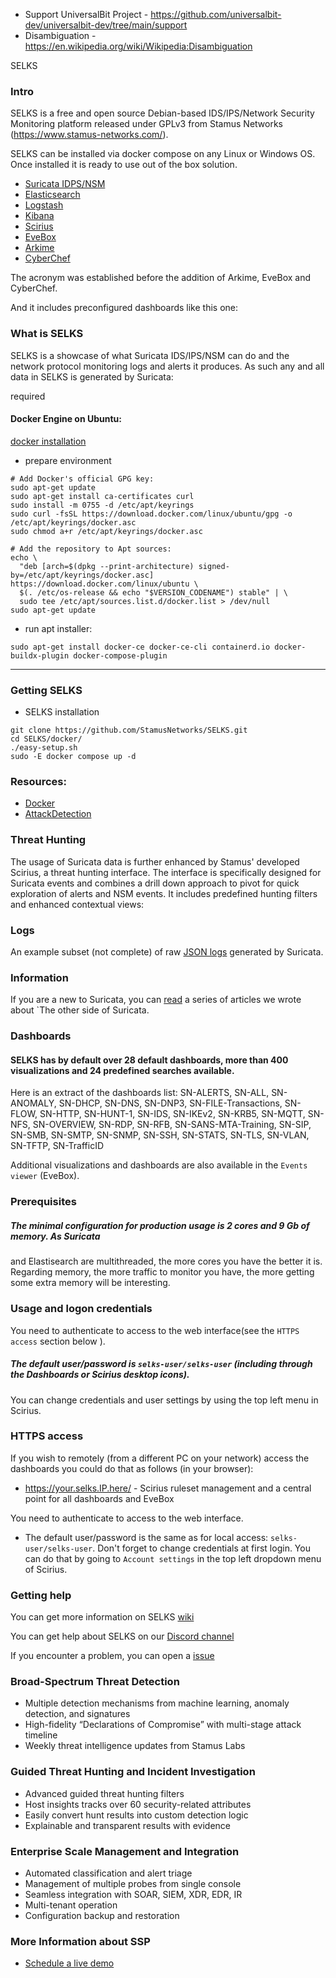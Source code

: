 - Support UniversalBit Project - https://github.com/universalbit-dev/universalbit-dev/tree/main/support
- Disambiguation - https://en.wikipedia.org/wiki/Wikipedia:Disambiguation

SELKS

### Intro
SELKS is a free and open source Debian-based IDS/IPS/Network Security Monitoring platform 
released under GPLv3 from Stamus Networks (https://www.stamus-networks.com/). 

SELKS can be installed via docker compose on any Linux or Windows OS. Once installed it is 
ready to use out of the box solution.

* [Suricata IDPS/NSM](https://suricata.io/)
* [Elasticsearch](https://www.elastic.co/products/elasticsearch)
* [Logstash](https://www.elastic.co/products/logstash)
* [Kibana](https://www.elastic.co/products/kibana)
* [Scirius](https://github.com/StamusNetworks/scirius)
* [EveBox](https://evebox.org/)
* [Arkime](https://arkime.com/)
* [CyberChef](https://github.com/gchq/CyberChef)

The acronym was established before the addition of Arkime, EveBox and CyberChef.  

And it includes preconfigured dashboards like this one:


### What is SELKS

SELKS is a showcase of what Suricata IDS/IPS/NSM can do and the network protocol monitoring logs and alerts it produces. As such any and all data in SELKS is generated by Suricata: 

required
#### Docker Engine on Ubuntu:
[docker installation](https://docs.docker.com/engine/install/ubuntu/)

* prepare environment
```
# Add Docker's official GPG key:
sudo apt-get update
sudo apt-get install ca-certificates curl
sudo install -m 0755 -d /etc/apt/keyrings
sudo curl -fsSL https://download.docker.com/linux/ubuntu/gpg -o /etc/apt/keyrings/docker.asc
sudo chmod a+r /etc/apt/keyrings/docker.asc

# Add the repository to Apt sources:
echo \
  "deb [arch=$(dpkg --print-architecture) signed-by=/etc/apt/keyrings/docker.asc] https://download.docker.com/linux/ubuntu \
  $(. /etc/os-release && echo "$VERSION_CODENAME") stable" | \
  sudo tee /etc/apt/sources.list.d/docker.list > /dev/null
sudo apt-get update
```
* run apt installer:
```
sudo apt-get install docker-ce docker-ce-cli containerd.io docker-buildx-plugin docker-compose-plugin
```

---

### Getting SELKS
* SELKS installation
```
git clone https://github.com/StamusNetworks/SELKS.git
cd SELKS/docker/
./easy-setup.sh
sudo -E docker compose up -d
```
### Resources:
* [Docker](https://github.com/StamusNetworks/SELKS/wiki/Docker)
* [AttackDetection](https://github.com/ptresearch/AttackDetection)


### Threat Hunting
The usage of Suricata data is further enhanced by Stamus' developed Scirius, a threat hunting interface. The interface is specifically designed for Suricata events and combines a drill down approach to pivot for quick exploration of alerts and NSM events. It includes predefined hunting filters and enhanced contextual views:


### Logs
An example subset (not complete) of raw [JSON logs](https://github.com/StamusNetworks/SELKS/tree/master/doc/example-logs) generated by Suricata. 

### Information
If you are a new to Suricata, you can [read](https://www.stamus-networks.com/blog/the-other-side-of-suricata) a series of articles we wrote about `The other side of Suricata.

### Dashboards
#### SELKS has by default over 28 default dashboards, more than 400 visualizations and 24 predefined searches available.

Here is an extract of the dashboards list: SN-ALERTS, SN-ALL, SN-ANOMALY, SN-DHCP, SN-DNS, SN-DNP3, SN-FILE-Transactions, SN-FLOW, SN-HTTP, SN-HUNT-1, SN-IDS, SN-IKEv2, SN-KRB5, SN-MQTT, SN-NFS, SN-OVERVIEW, SN-RDP, SN-RFB, SN-SANS-MTA-Training, SN-SIP, SN-SMB, SN-SMTP, SN-SNMP, SN-SSH, SN-STATS, SN-TLS, SN-VLAN, SN-TFTP, SN-TrafficID

Additional visualizations and dashboards are also available in the ``Events viewer`` (EveBox).


### Prerequisites
##### The minimal configuration for production usage is 2 cores and 9 Gb of memory. As Suricata
and Elastisearch are multithreaded, the more cores you have the better it is.
Regarding memory, the more traffic to monitor you have, the more getting some extra memory will be interesting.

### Usage and logon credentials
You need to authenticate to access to the web interface(see the ``HTTPS access`` section below ). 
##### The default user/password is ``selks-user/selks-user`` (including through the Dashboards or Scirius desktop icons).
You can change credentials and user settings by using the top left menu in Scirius.  


### HTTPS access
If you wish to remotely (from a different PC on your network) access the 
dashboards you could do that as follows (in your browser):

* https://your.selks.IP.here/ - Scirius ruleset management and a central point for all dashboards and EveBox

You need to authenticate to access to the web interface. 
* The default user/password is the same as for local access: ``selks-user/selks-user``.
Don't forget to change credentials at first login. You can do that by going to ``Account settings`` in the top left dropdown menu of
Scirius.

### Getting help
You can get more information on SELKS [wiki](https://github.com/StamusNetworks/SELKS/wiki)

You can get help about SELKS on our [Discord channel](https://discord.gg/h5mEdCewvn)

If you encounter a problem, you can open a [issue](https://github.com/StamusNetworks/SELKS/issues)

### Broad-Spectrum Threat Detection
* Multiple detection mechanisms from machine learning, anomaly detection, and signatures
* High-fidelity “Declarations of Compromise” with multi-stage attack timeline
* Weekly threat intelligence updates from Stamus Labs

### Guided Threat Hunting and Incident Investigation
* Advanced guided threat hunting filters
* Host insights tracks over 60 security-related attributes
* Easily convert hunt results into custom detection logic
* Explainable and transparent results with evidence

### Enterprise Scale Management and Integration
* Automated classification and alert triage
* Management of multiple probes from single console
* Seamless integration with SOAR, SIEM, XDR, EDR, IR
* Multi-tenant operation
* Configuration backup and restoration 


### More Information about SSP
* [Schedule a live demo](https://www.stamus-networks.com/demo) 


